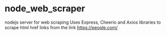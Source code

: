 # node_web_scraper
nodejs server for web scraping
Uses Express, Cheerio and Axios libraries to scrape html href links from the link https://people.com/
